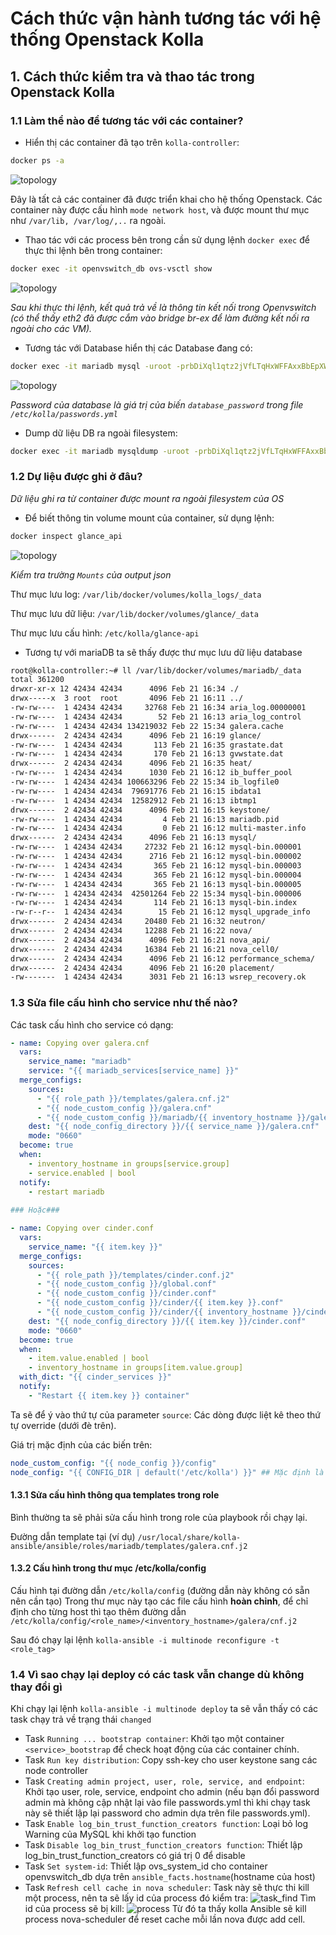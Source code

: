 # Cách thức vận hành tương tác với hệ thống Openstack Kolla

## 1. Cách thức kiểm tra và thao tác trong Openstack Kolla

### 1.1 Làm thể nào để tương tác với các container?
- Hiển thị các container đã tạo trên `kolla-controller`:
```sh
docker ps -a
```
![topology](ima/kolla-multinode-ubuntu02.png)

Đây là tất cả các container đã được triển khai cho hệ thống Openstack. Các container này được cấu hình `mode network host`, và được mount thư mục như `/var/lib, /var/log/,..` ra ngoài.

- Thao tác với các process bên trong cần sử dụng lệnh `docker exec` để thực thi lệnh bên trong container:
```sh
docker exec -it openvswitch_db ovs-vsctl show
```
![topology](ima/kolla-multinode-ubuntu03.png)

*Sau khi thực thi lệnh, kết quả trả về là thông tin kết nối trong Openvswitch (có thể thấy eth2 đã được cắm vào bridge br-ex để làm đường kết nối ra ngoài cho các VM).*

- Tương tác với Database  hiển thị các Database đang có:

```sh
docker exec -it mariadb mysql -uroot -prbDiXql1qtz2jVfLTqHxWFFAxxBbEpXWpYp55GEk -e'show databases'
```

![topology](ima/kolla-multinode-ubuntu04.png)

*Password của database là giá trị của biến `database_password` trong file `/etc/kolla/passwords.yml`*
- Dump dữ liệu DB ra ngoài filesystem:
```sh
docker exec -it mariadb mysqldump -uroot -prbDiXql1qtz2jVfLTqHxWFFAxxBbEpXWpYp55GEk keystone > vinhtestdumpDB.sql
```
### 1.2 Dự liệu được ghi ở đâu?
*Dữ liệu ghi ra từ container được mount ra ngoài filesystem của OS*
- Để biết thông tin volume mount của container, sử dụng lệnh:

```sh
docker inspect glance_api
```

![topology](ima/kolla-multinode-ubuntu05.png)

*Kiểm tra trường `Mounts` của output json*


Thư mục lưu log: `/var/lib/docker/volumes/kolla_logs/_data`
    
Thư mục lưu dữ liệu: `/var/lib/docker/volumes/glance/_data`
    
Thư mục lưu cấu hình: `/etc/kolla/glance-api`

- Tương tự với mariaDB ta sẽ thấy được thư mục lưu dữ liệu database
```sh
root@kolla-controller:~# ll /var/lib/docker/volumes/mariadb/_data
total 361200
drwxr-xr-x 12 42434 42434      4096 Feb 21 16:34 ./
drwx-----x  3 root  root       4096 Feb 21 16:11 ../
-rw-rw----  1 42434 42434     32768 Feb 21 16:34 aria_log.00000001
-rw-rw----  1 42434 42434        52 Feb 21 16:13 aria_log_control
-rw-rw----  1 42434 42434 134219032 Feb 22 15:34 galera.cache
drwx------  2 42434 42434      4096 Feb 21 16:19 glance/
-rw-rw----  1 42434 42434       113 Feb 21 16:35 grastate.dat
-rw-rw----  1 42434 42434       170 Feb 21 16:13 gvwstate.dat
drwx------  2 42434 42434      4096 Feb 21 16:35 heat/
-rw-rw----  1 42434 42434      1030 Feb 21 16:12 ib_buffer_pool
-rw-rw----  1 42434 42434 100663296 Feb 22 15:34 ib_logfile0
-rw-rw----  1 42434 42434  79691776 Feb 21 16:15 ibdata1
-rw-rw----  1 42434 42434  12582912 Feb 21 16:13 ibtmp1
drwx------  2 42434 42434      4096 Feb 21 16:15 keystone/
-rw-rw----  1 42434 42434         4 Feb 21 16:13 mariadb.pid
-rw-rw----  1 42434 42434         0 Feb 21 16:12 multi-master.info
drwx------  2 42434 42434      4096 Feb 21 16:13 mysql/
-rw-rw----  1 42434 42434     27232 Feb 21 16:12 mysql-bin.000001
-rw-rw----  1 42434 42434      2716 Feb 21 16:12 mysql-bin.000002
-rw-rw----  1 42434 42434       365 Feb 21 16:12 mysql-bin.000003
-rw-rw----  1 42434 42434       365 Feb 21 16:12 mysql-bin.000004
-rw-rw----  1 42434 42434       365 Feb 21 16:13 mysql-bin.000005
-rw-rw----  1 42434 42434  42501264 Feb 22 15:34 mysql-bin.000006
-rw-rw----  1 42434 42434       114 Feb 21 16:13 mysql-bin.index
-rw-r--r--  1 42434 42434        15 Feb 21 16:12 mysql_upgrade_info
drwx------  2 42434 42434     20480 Feb 21 16:32 neutron/
drwx------  2 42434 42434     12288 Feb 21 16:22 nova/
drwx------  2 42434 42434      4096 Feb 21 16:21 nova_api/
drwx------  2 42434 42434     16384 Feb 21 16:21 nova_cell0/
drwx------  2 42434 42434      4096 Feb 21 16:12 performance_schema/
drwx------  2 42434 42434      4096 Feb 21 16:20 placement/
-rw-------  1 42434 42434      3031 Feb 21 16:13 wsrep_recovery.ok
```

### 1.3 Sửa file cấu hình cho service như thế nào?
Các task cấu hình cho service có dạng:
```yml
- name: Copying over galera.cnf
  vars:
    service_name: "mariadb"
    service: "{{ mariadb_services[service_name] }}"
  merge_configs:
    sources:
      - "{{ role_path }}/templates/galera.cnf.j2"
      - "{{ node_custom_config }}/galera.cnf"
      - "{{ node_custom_config }}/mariadb/{{ inventory_hostname }}/galera.cnf"
    dest: "{{ node_config_directory }}/{{ service_name }}/galera.cnf"
    mode: "0660"
  become: true
  when:
    - inventory_hostname in groups[service.group]
    - service.enabled | bool
  notify:
    - restart mariadb
    
### Hoặc###

- name: Copying over cinder.conf
  vars:
    service_name: "{{ item.key }}"
  merge_configs:
    sources:
      - "{{ role_path }}/templates/cinder.conf.j2"
      - "{{ node_custom_config }}/global.conf"
      - "{{ node_custom_config }}/cinder.conf"
      - "{{ node_custom_config }}/cinder/{{ item.key }}.conf"
      - "{{ node_custom_config }}/cinder/{{ inventory_hostname }}/cinder.conf"
    dest: "{{ node_config_directory }}/{{ item.key }}/cinder.conf"
    mode: "0660"
  become: true
  when:
    - item.value.enabled | bool
    - inventory_hostname in groups[item.value.group]
  with_dict: "{{ cinder_services }}"
  notify:
    - "Restart {{ item.key }} container"
```
Ta sẽ để ý vào thứ tự của  parameter `source`: Các dòng được liệt kê theo thứ tự override (dưới đè trên).

Giá trị mặc định của các biến trên:
```yml
node_custom_config: "{{ node_config }}/config"
node_config: "{{ CONFIG_DIR | default('/etc/kolla') }}" ## Mặc định là /etc/kolla
```

#### 1.3.1 Sửa cấu hình thông qua templates trong role
Bình thường ta sẽ phải sửa cấu hình trong role của playbook rồi chạy lại.

Đường dẫn template tại (ví dụ) `/usr/local/share/kolla-ansible/ansible/roles/mariadb/templates/galera.cnf.j2`

#### 1.3.2 Cấu hình trong thư mục /etc/kolla/config

Cấu hình tại đường dẫn `/etc/kolla/config` (đường dẫn này không có sẵn nên cần tạo)
Trong thư mục này tạo các file cấu hình **hoàn chỉnh**, để chỉ định cho từng host thì tạo thêm đường dẫn `/etc/kolla/config/<role_name>/<inventory_hostname>/galera/cnf.j2`


Sau đó chạy lại lệnh `kolla-ansible -i multinode reconfigure -t <role_tag>`

### 1.4 Vì sao chạy lại deploy có các task vẫn change dù không thay đổi gì

Khi chạy lại lệnh `kolla-ansible -i multinode deploy` ta sẽ vẫn thấy có các task chạy trả về trạng thái `changed`
- Task `Running ... bootstrap container`: Khởi tạo một container `<service>_bootstrap` để check hoạt động của các container chính.
- Task `Run key distribution`: Copy ssh-key cho user keystone sang các node controller
- Task `Creating admin project, user, role, service, and endpoint`: Khởi tạo user, role, service, endpoint cho admin (nếu bạn đổi password admin mà không cập nhật lại vào file passwords.yml thì khi chạy task này sẽ thiết lập lại password cho admin dựa trên file passwords.yml).
- Task `Enable log_bin_trust_function_creators function`: Loại bỏ log Warning của MySQL khi khởi tạo function
- Task `Disable log_bin_trust_function_creators function`: Thiết lập log_bin_trust_function_creators có giá trị 0 để disable
- Task `Set system-id`: Thiết lập ovs_system_id cho container openvswitch_db dựa trên `ansible_facts.hostname`(hostname của host)
- Task `Refresh cell cache in nova scheduler`:
Task này sẽ thực thi kill một process, nên ta sẽ lấy id của process đó kiểm tra: 
![task_find](ima/kolla-multinode-ubuntu06.png)
Tìm id của process sẽ bị kill:
![process](ima/kolla-multinode-ubuntu07.png)
Từ đó ta thấy kolla Ansible sẽ kill process nova-scheduler để reset cache mỗi lần nova được add cell.